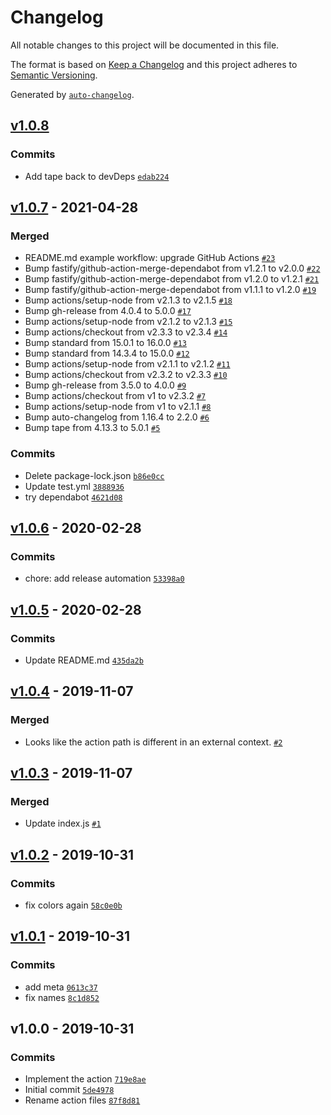 # Changelog

All notable changes to this project will be documented in this file.

The format is based on [Keep a Changelog](https://keepachangelog.com/en/1.0.0/)
and this project adheres to [Semantic Versioning](https://semver.org/spec/v2.0.0.html).

Generated by [`auto-changelog`](https://github.com/CookPete/auto-changelog).

## [v1.0.8](https://github.com/bcomnes/cleanup-xvfb/compare/v1.0.7...v1.0.8)

### Commits

- Add tape back to devDeps [`edab224`](https://github.com/bcomnes/cleanup-xvfb/commit/edab224058183064b43a95908ad4f76d74499de4)

## [v1.0.7](https://github.com/bcomnes/cleanup-xvfb/compare/v1.0.6...v1.0.7) - 2021-04-28

### Merged

- README.md example workflow: upgrade GitHub Actions [`#23`](https://github.com/bcomnes/cleanup-xvfb/pull/23)
- Bump fastify/github-action-merge-dependabot from v1.2.1 to v2.0.0 [`#22`](https://github.com/bcomnes/cleanup-xvfb/pull/22)
- Bump fastify/github-action-merge-dependabot from v1.2.0 to v1.2.1 [`#21`](https://github.com/bcomnes/cleanup-xvfb/pull/21)
- Bump fastify/github-action-merge-dependabot from v1.1.1 to v1.2.0 [`#19`](https://github.com/bcomnes/cleanup-xvfb/pull/19)
- Bump actions/setup-node from v2.1.3 to v2.1.5 [`#18`](https://github.com/bcomnes/cleanup-xvfb/pull/18)
- Bump gh-release from 4.0.4 to 5.0.0 [`#17`](https://github.com/bcomnes/cleanup-xvfb/pull/17)
- Bump actions/setup-node from v2.1.2 to v2.1.3 [`#15`](https://github.com/bcomnes/cleanup-xvfb/pull/15)
- Bump actions/checkout from v2.3.3 to v2.3.4 [`#14`](https://github.com/bcomnes/cleanup-xvfb/pull/14)
- Bump standard from 15.0.1 to 16.0.0 [`#13`](https://github.com/bcomnes/cleanup-xvfb/pull/13)
- Bump standard from 14.3.4 to 15.0.0 [`#12`](https://github.com/bcomnes/cleanup-xvfb/pull/12)
- Bump actions/setup-node from v2.1.1 to v2.1.2 [`#11`](https://github.com/bcomnes/cleanup-xvfb/pull/11)
- Bump actions/checkout from v2.3.2 to v2.3.3 [`#10`](https://github.com/bcomnes/cleanup-xvfb/pull/10)
- Bump gh-release from 3.5.0 to 4.0.0 [`#9`](https://github.com/bcomnes/cleanup-xvfb/pull/9)
- Bump actions/checkout from v1 to v2.3.2 [`#7`](https://github.com/bcomnes/cleanup-xvfb/pull/7)
- Bump actions/setup-node from v1 to v2.1.1 [`#8`](https://github.com/bcomnes/cleanup-xvfb/pull/8)
- Bump auto-changelog from 1.16.4 to 2.2.0 [`#6`](https://github.com/bcomnes/cleanup-xvfb/pull/6)
- Bump tape from 4.13.3 to 5.0.1 [`#5`](https://github.com/bcomnes/cleanup-xvfb/pull/5)

### Commits

- Delete package-lock.json [`b86e0cc`](https://github.com/bcomnes/cleanup-xvfb/commit/b86e0ccc4d7d34428818e8b4043320806004e2be)
- Update test.yml [`3888936`](https://github.com/bcomnes/cleanup-xvfb/commit/38889369b43e6dc2ded8ca07367bb2ee1b74215f)
- try dependabot [`4621d08`](https://github.com/bcomnes/cleanup-xvfb/commit/4621d081e41a8a0ea8d2ed97b4a03de6d61c57fe)

## [v1.0.6](https://github.com/bcomnes/cleanup-xvfb/compare/v1.0.5...v1.0.6) - 2020-02-28

### Commits

- chore: add release automation [`53398a0`](https://github.com/bcomnes/cleanup-xvfb/commit/53398a0ea5b0d31287297013cfdcad562808fc3a)

## [v1.0.5](https://github.com/bcomnes/cleanup-xvfb/compare/v1.0.4...v1.0.5) - 2020-02-28

### Commits

- Update README.md [`435da2b`](https://github.com/bcomnes/cleanup-xvfb/commit/435da2ba0d4d8e56a62ca3023a5b4f90651d7b18)

## [v1.0.4](https://github.com/bcomnes/cleanup-xvfb/compare/v1.0.3...v1.0.4) - 2019-11-07

### Merged

- Looks like the action path is different in an external context. [`#2`](https://github.com/bcomnes/cleanup-xvfb/pull/2)

## [v1.0.3](https://github.com/bcomnes/cleanup-xvfb/compare/v1.0.2...v1.0.3) - 2019-11-07

### Merged

- Update index.js [`#1`](https://github.com/bcomnes/cleanup-xvfb/pull/1)

## [v1.0.2](https://github.com/bcomnes/cleanup-xvfb/compare/v1.0.1...v1.0.2) - 2019-10-31

### Commits

- fix colors again [`58c0e0b`](https://github.com/bcomnes/cleanup-xvfb/commit/58c0e0b5251cd65bcf5cf75d62b0eb8a0d649365)

## [v1.0.1](https://github.com/bcomnes/cleanup-xvfb/compare/v1.0.0...v1.0.1) - 2019-10-31

### Commits

- add meta [`0613c37`](https://github.com/bcomnes/cleanup-xvfb/commit/0613c37598c541a1083a53a8981359000bd07544)
- fix names [`8c1d852`](https://github.com/bcomnes/cleanup-xvfb/commit/8c1d85275a37d60e9f08d9fb303ce049f50a468a)

## v1.0.0 - 2019-10-31

### Commits

- Implement the action [`719e8ae`](https://github.com/bcomnes/cleanup-xvfb/commit/719e8aefbcf68703a943db1c32d6c55902110bd8)
- Initial commit [`5de4978`](https://github.com/bcomnes/cleanup-xvfb/commit/5de49781debcb11b0f8e2a138cf1cca3ee7620ef)
- Rename action files [`87f8d81`](https://github.com/bcomnes/cleanup-xvfb/commit/87f8d810b9773f3b4809c1f383d4876b464083c9)
